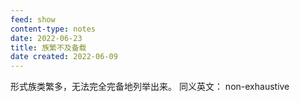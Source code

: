 ```yaml
---
feed: show
content-type: notes
date: 2022-06-23
title: 族繁不及备载
date created: 2022-06-09
---
```

形式族类繁多，无法完全完备地列举出来。
同义英文： non-exhaustive
